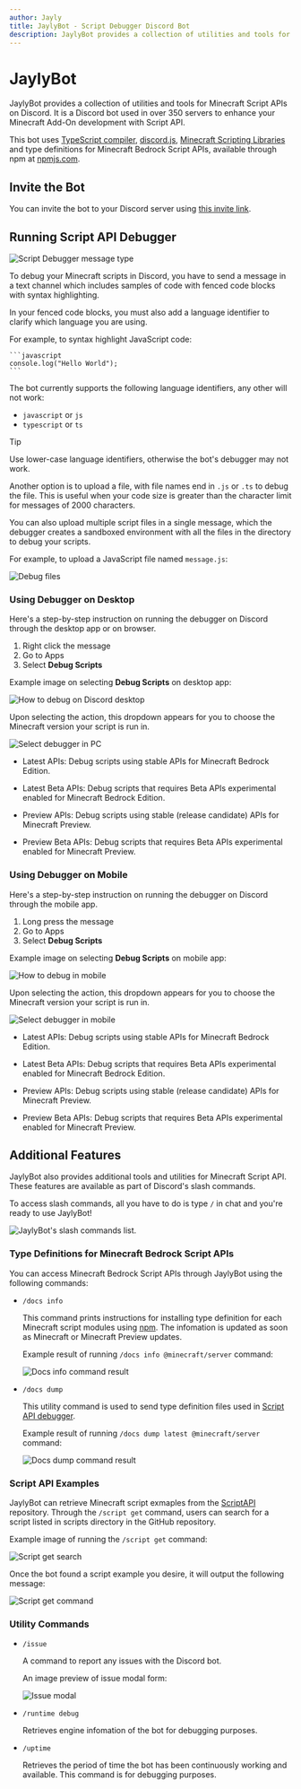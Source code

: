 ```yaml
---
author: Jayly
title: JaylyBot - Script Debugger Discord Bot
description: JaylyBot provides a collection of utilities and tools for Minecraft Script APIs on Discord.
---
```


# JaylyBot

JaylyBot provides a collection of utilities and tools for Minecraft Script APIs on Discord. It is a Discord bot used in over 350 servers to enhance your Minecraft Add-On development with Script API.

This bot uses [TypeScript compiler](https://www.typescriptlang.org/), [discord.js](https://discord.js.org/), [Minecraft Scripting Libraries](https://github.com/Mojang/minecraft-scripting-libraries/) and type definitions for Minecraft Bedrock Script APIs, available through npm at [npmjs.com](https://npmjs.com/).

## Invite the Bot

You can invite the bot to your Discord server using [this invite link](https://discord.com/api/oauth2/authorize?client_id=948686094986264716&permissions=277025516544&scope=bot).

## Running Script API Debugger

![Script Debugger message type](/assets/posts/jaylybot/debugger-message.png)

To debug your Minecraft scripts in Discord, you have to send a message in a text channel which includes samples of code with fenced code blocks with syntax highlighting.

In your fenced code blocks, you must also add a language identifier to clarify which language you are using.

For example, to syntax highlight JavaScript code:

````
```javascript
console.log("Hello World");
```
````

The bot currently supports the following language identifiers, any other will not work:

- `javascript` or `js`
- `typescript` or `ts`

> [!TIP]
> Use lower-case language identifiers, otherwise the bot's debugger may not work.

Another option is to upload a file, with file names end in `.js` or `.ts` to debug the file. This is useful when your code size is greater than the character limit for messages of 2000 characters.

You can also upload multiple script files in a single message, which the debugger creates a sandboxed environment with all the files in the directory to debug your scripts.

For example, to upload a JavaScript file named `message.js`:

![Debug files](/assets/posts/jaylybot/debug-files.png)

### Using Debugger on Desktop

Here's a step-by-step instruction on running the debugger on Discord through the desktop app or on browser.

1. Right click the message
2. Go to Apps
3. Select **Debug Scripts**

Example image on selecting **Debug Scripts** on desktop app:

![How to debug on Discord desktop](/assets/posts/jaylybot/how-to-debug-pc.png)

Upon selecting the action, this dropdown appears for you to choose the Minecraft version your script is run in.

![Select debugger in PC](/assets/posts/jaylybot/select-debugger-pc.png)

- Latest APIs: Debug scripts using stable APIs for Minecraft Bedrock Edition.

- Latest Beta APIs: Debug scripts that requires Beta APIs experimental enabled for Minecraft Bedrock Edition.

- Preview APIs: Debug scripts using stable (release candidate) APIs for Minecraft Preview.

- Preview Beta APIs: Debug scripts that requires Beta APIs experimental enabled for Minecraft Preview.

### Using Debugger on Mobile

Here's a step-by-step instruction on running the debugger on Discord through the mobile app.

1. Long press the message
2. Go to Apps
3. Select **Debug Scripts**

Example image on selecting **Debug Scripts** on mobile app:

![How to debug in mobile](/assets/posts/jaylybot/how-to-debug-mobile.png)

Upon selecting the action, this dropdown appears for you to choose the Minecraft version your script is run in.

![Select debugger in mobile](/assets/posts/jaylybot/select-debugger-mobile.png)

- Latest APIs: Debug scripts using stable APIs for Minecraft Bedrock Edition.

- Latest Beta APIs: Debug scripts that requires Beta APIs experimental enabled for Minecraft Bedrock Edition.

- Preview APIs: Debug scripts using stable (release candidate) APIs for Minecraft Preview.

- Preview Beta APIs: Debug scripts that requires Beta APIs experimental enabled for Minecraft Preview.

## Additional Features

JaylyBot also provides additional tools and utilities for Minecraft Script API. These features are available as part of Discord's slash commands.

To access slash commands, all you have to do is type `/` in chat and you're ready to use JaylyBot!

![JaylyBot's slash commands list.](/assets/posts/jaylybot/jaylybot-slash-commands.png)

### Type Definitions for Minecraft Bedrock Script APIs

You can access Minecraft Bedrock Script APIs through JaylyBot using the following commands:

- `/docs info`

  This command prints instructions for installing type definition for each Minecraft script modules using [npm](https://npmjs.com). The infomation is updated as soon as Minecraft or Minecraft Preview updates.

  Example result of running `/docs info @minecraft/server` command:

  ![Docs info command result](/assets/posts/jaylybot/docs-info-v2.png)

- `/docs dump`

  This utility command is used to send type definition files used in [Script API debugger](#running-script-api-debugger).

  Example result of running `/docs dump latest @minecraft/server` command:

  ![Docs dump command result](/assets/posts/jaylybot/docs-dump.png)

### Script API Examples

JaylyBot can retrieve Minecraft script exmaples from the [ScriptAPI](https://github.com/JaylyDev/ScriptAPI/) repository. Through the `/script get` command, users can search for a script listed in scripts directory in the GitHub repository.

Example image of running the `/script get` command:

![Script get search](/assets/posts/jaylybot/script-get-search.png)

Once the bot found a script example you desire, it will output the following message:

![Script get command](/assets/posts/jaylybot/script-cmd.png)

### Utility Commands

- `/issue`

  A command to report any issues with the Discord bot.

  An image preview of issue modal form:

  ![Issue modal](/assets/posts/jaylybot/issue.png)

- `/runtime debug`

  Retrieves engine infomation of the bot for debugging purposes.

- `/uptime`

  Retrieves the period of time the bot has been continuously working and available. This command is for debugging purposes.

